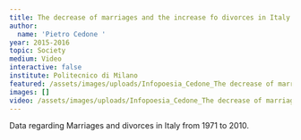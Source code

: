 ```yaml
---
title: The decrease of marriages and the increase fo divorces in Italy
author:
  name: 'Pietro Cedone '
year: 2015-2016
topic: Society
medium: Video
interactive: false
institute: Politecnico di Milano
featured: /assets/images/uploads/Infopoesia_Cedone_The decrease of marriages.png
images: []
video: /assets/images/uploads/Infopoesia_Cedone_The decrease of marriages.mp4
---
```

Data regarding Marriages and divorces in Italy from 1971 to 2010.
